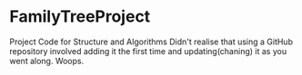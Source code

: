 # FamilyTreeProject
Project Code for Structure and Algorithms
Didn't realise that using a GitHub repository involved adding it the first time and updating(chaning) it as you went along.
Woops.
